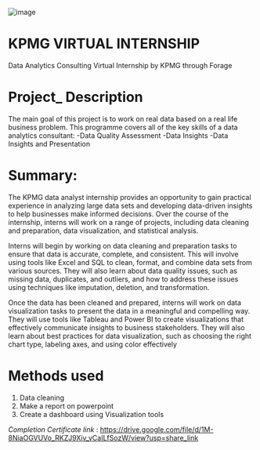 ![image](https://user-images.githubusercontent.com/95546524/216257283-8c1ebfa8-dad3-4d0d-a2e6-841664bb9635.png)

# KPMG VIRTUAL INTERNSHIP
Data Analytics Consulting Virtual Internship by KPMG through Forage

 # Project_ Description
 The main goal of this project is to work on real data based on a real life business problem. This programme covers all of the key skills of a data analytics consultant: -Data Quality Assessment -Data Insights -Data Insights and Presentation
 
 # Summary:
 
 The KPMG data analyst internship provides an opportunity to gain practical experience in analyzing large data sets and developing data-driven insights to help businesses make informed decisions. Over the course of the internship, interns will work on a range of projects, including data cleaning and preparation, data visualization, and statistical analysis.

Interns will begin by working on data cleaning and preparation tasks to ensure that data is accurate, complete, and consistent. This will involve using tools like Excel and SQL to clean, format, and combine data sets from various sources. They will also learn about data quality issues, such as missing data, duplicates, and outliers, and how to address these issues using techniques like imputation, deletion, and transformation.

Once the data has been cleaned and prepared, interns will work on data visualization tasks to present the data in a meaningful and compelling way. They will use tools like Tableau and Power BI to create visualizations that effectively communicate insights to business stakeholders. They will also learn about best practices for data visualization, such as choosing the right chart type, labeling axes, and using color effectively


 # Methods used
 1. Data cleaning
 2. Make a report on powerpoint
 3. Create a dashboard using Visualization tools
 
 *Completion Certificate link* : https://drive.google.com/file/d/1M-8NiaOGVUVo_RKZJ9Xiv_vCaILfSozW/view?usp=share_link
 
 
